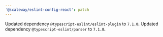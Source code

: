 ```yaml
---
'@scaleway/eslint-config-react': patch
---
```


Updated dependency `@typescript-eslint/eslint-plugin` to `7.1.0`.
Updated dependency `@typescript-eslint/parser` to `7.1.0`.
